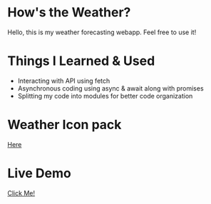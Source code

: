 # How's the Weather?

Hello, this is my weather forecasting webapp. Feel free to use it! 

# Things I Learned & Used

- Interacting with API using fetch
- Asynchronous coding using async & await along with promises
- Splitting my code into modules for better code organization

# Weather Icon pack

[Here](https://www.figma.com/community/file/1059229179375580154)

# Live Demo

[Click Me!](https://wyhong3103.github.io/whats-the-weather/)